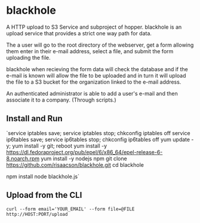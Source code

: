 blackhole
=========

A HTTP upload to S3 Service and subproject of hopper. blackhole is an upload service that provides a strict one way path for data.

The a user will go to the root directory of the webserver, get a form allowing them enter in their e-mail address, select a file, and submit the form uploading the file.

blackhole when recieving the form data will check the database and if the e-mail is known will allow the file to be uploaded and in turn it will upload the file to a S3 bucket for the organization linked to the e-mail address.

An authenticated administrator is able to add a user's e-mail and then associate it to a company. (Through scripts.)

Install and Run
---------------

`service iptables save; service iptables stop; chkconfig iptables off
service ip6tables save; service ip6tables stop; chkconfig ip6tables off
yum update -y; yum install -y git; reboot
yum install -y https://dl.fedoraproject.org/pub/epel/6/x86_64/epel-release-6-8.noarch.rpm
yum install -y nodejs npm
git clone https://github.com/risaacson/blackhole.git
cd blackhole

npm install
node blackhole.js`

Upload from the CLI
-------------------

`curl --form email='YOUR_EMAIL' --form file=@FILE http://HOST:PORT/upload`
